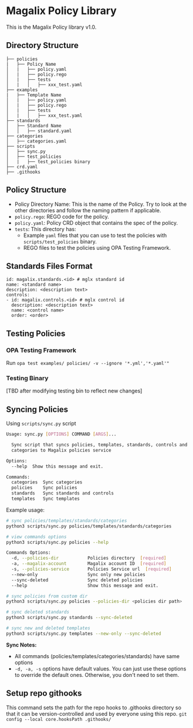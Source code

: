 # Magalix Policy Library

This is the Magalix Policy library v1.0.

## Directory Structure
```
├── policies
|   ├── Policy Name
│   |   ├── policy.yaml
│   |   ├── policy.rego
│   |   ├── tests
│   |   │   ├── xxx_test.yaml
├── examples
|   ├── Template Name
│   |   ├── policy.yaml
│   |   ├── policy.rego
│   |   ├── tests
│   |   │   ├── xxx_test.yaml
├── standards
│   ├── Standard Name
│   │   ├── standard.yaml
├── categories
│   ├── categories.yaml
├── scripts
│   ├── sync.py
│   ├── test_policies
│   |   ├── test_policies binary
├── crd.yaml
├── .githooks
```

## Policy Structure
- Policy Directory Name: This is the name of the Policy. Try to look at the other directories and follow the naming pattern if applicable.
- `policy.rego`: REGO code for the policy.
- `policy.yaml`: Policy CRD object that contains the spec of the policy.
- `tests`: This directory has:
    - Example `yaml` files that you can use to test the policies with `scripts/test_policies` binary.
    - REGO files to test the policies using OPA Testing Framework.

## Standards Files Format
```
id: magalix.standards.<id> # mglx standard id
name: <standard name>
description: <description text>
controls:
- id: magalix.controls.<id> # mglx control id
  description: <description text>
  name: <control name>
  order: <order>
```

## Testing Policies
### OPA Testing Framework
Run `opa test examples/ policies/ -v --ignore '*.yml','*.yaml'"`
### Testing Binary
[TBD after modifying testing bin to reflect new changes]

## Syncing Policies
Using `scripts/sync.py` script
```bash
Usage: sync.py [OPTIONS] COMMAND [ARGS]...

  Sync script that syncs policies, templates, standards, controls and
  categories to Magalix policies service

Options:
  --help  Show this message and exit.

Commands:
  categories  Sync categories
  policies    Sync policies
  standards   Sync standards and controls
  templates   Sync templates
```
Example usage:
```bash
# sync policies/templates/standards/categories
python3 scripts/sync.py policies/templates/standards/categories

# view commands options
python3 scripts/sync.py policies --help

Commands Options:
  -d, --policies-dir           Policies directory  [required]
  -a, --magalix-account        Magalix account ID  [required]
  -s, --policies-service       Policies Service url  [required]
  --new-only                   Sync only new policies
  --sync-deleted               Sync deleted policies
  --help                       Show this message and exit.

# sync policies from custom dir
python3 scripts/sync.py policies --policies-dir <policies dir path>

# sync deleted standards
python3 scripts/sync.py standards --sync-deleted

# sync new and deleted templates
python3 scripts/sync.py templates --new-only --sync-deleted
```

<b>Sync Notes:</b>
- All commands (policies/templates/categories/standards) have same options
- `-d, -a, -s` options have default values. You can just use these options to override the default ones. Otherwise, you don't need to set them.

## Setup repo githooks
This command sets the path for the repo hooks to .githooks directory so that it can be version-controlled and used by everyone using this repo.
`git config --local core.hooksPath .githooks/`